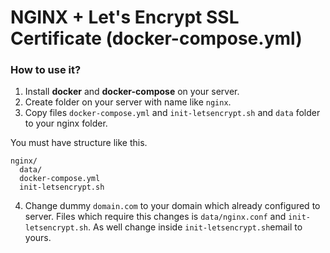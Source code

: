 # NGINX + Let's Encrypt SSL Certificate (docker-compose.yml)

### How to use it?

1. Install **docker** and **docker-compose** on your server.
2. Create folder on your server with name like `nginx`.
3. Copy files `docker-compose.yml` and `init-letsencrypt.sh` and `data` folder to your nginx folder.

You must have structure like this.

```
nginx/
  data/
  docker-compose.yml
  init-letsencrypt.sh
```

4. Change dummy `domain.com` to your domain which already configured to server. Files which require this changes is `data/nginx.conf` and `init-letsencrypt.sh`. As well change inside `init-letsencrypt.sh`email to yours.
